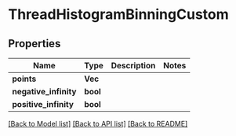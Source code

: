 # ThreadHistogramBinningCustom

## Properties

Name | Type | Description | Notes
------------ | ------------- | ------------- | -------------
**points** | **Vec<f64>** |  | 
**negative_infinity** | **bool** |  | 
**positive_infinity** | **bool** |  | 

[[Back to Model list]](../README.md#documentation-for-models) [[Back to API list]](../README.md#documentation-for-api-endpoints) [[Back to README]](../README.md)


